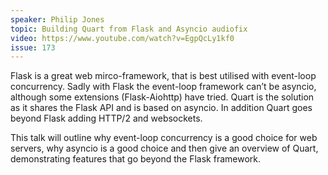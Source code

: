```yaml
---
speaker: Philip Jones
topic: Building Quart from Flask and Asyncio audiofix
video: https://www.youtube.com/watch?v=EgpQcLy1kf0
issue: 173
---
```


Flask is a great web mirco-framework, that is best utilised with event-loop concurrency. Sadly with Flask the event-loop framework can’t be asyncio, although some extensions (Flask-Aiohttp) have tried. Quart is the solution as it shares the Flask API and is based on asyncio. In addition Quart goes beyond Flask adding HTTP/2 and websockets.

This talk will outline why event-loop concurrency is a good choice for web servers, why asyncio is a good choice and then give an overview of Quart, demonstrating features that go beyond the Flask framework.

